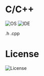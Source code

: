# C/C++
![OS](https://img.shields.io/badge/platform-linux--64%20%7C%20win--32%20%7C%20win--64-%23373737)   ![IDE](https://img.shields.io/badge/GCC-v7.4.0-%23373737) 

.h
.cpp

# License 
![License](https://img.shields.io/badge/license-MIT-%23373737)

